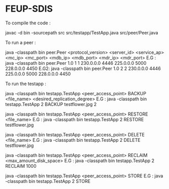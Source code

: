 # FEUP-SDIS

To compile the code : 

javac -d bin -sourcepath src src/testapp/TestApp.java src/peer/Peer.java

To run a peer : 

java -classpath bin peer.Peer <protocol_version> <server_id> <service_ap> <mc_ip> <mc_port> <mdb_ip> <mdb_port> <mdr_ip> <mdr_port>
E.G : java -classpath bin peer.Peer 1.0 1 1 230.0.0.0 4446 225.0.0.0 5000 228.0.0.0 4450
E.G2: java -classpath bin peer.Peer 1.0 2 2 230.0.0.0 4446 225.0.0.0 5000 228.0.0.0 4450

To run the testapp :

java -classpath bin testapp.TestApp <peer_access_point> BACKUP <file_name> <desired_replication_degree>
E.G : java -classpath bin testapp.TestApp 2 BACKUP testflower.jpg 2

java -classpath bin testapp.TestApp <peer_access_point> RESTORE <file_name> 
E.G : java -classpath bin testapp.TestApp 2 RESTORE testflower.jpg

java -classpath bin testapp.TestApp <peer_access_point> DELETE <file_name> 
E.G : java -classpath bin testapp.TestApp 2 DELETE testflower.jpg

java -classpath bin testapp.TestApp <peer_access_point> RECLAIM <max_amount_disk_space>
E.G : java -classpath bin testapp.TestApp 2 RECLAIM 1000

java -classpath bin testapp.TestApp <peer_access_point> STORE
E.G : java -classpath bin testapp.TestApp 2 STORE
